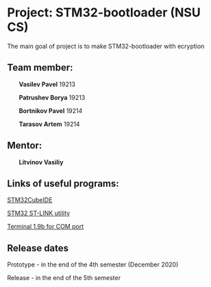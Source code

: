 # Project: STM32-bootloader (NSU CS)
The main goal of project is to make STM32-bootloader with ecryption

## Team member:
&nbsp;&nbsp;&nbsp;&nbsp;&nbsp;&nbsp; **Vasilev Pavel** 19213<br/>

&nbsp;&nbsp;&nbsp;&nbsp;&nbsp;&nbsp; **Patrushev Borya** 19213<br/>

&nbsp;&nbsp;&nbsp;&nbsp;&nbsp;&nbsp; **Bortnikov Pavel** 19214<br/>

&nbsp;&nbsp;&nbsp;&nbsp;&nbsp;&nbsp; **Tarasov Artem** 19214<br/>

## Mentor:

&nbsp;&nbsp;&nbsp;&nbsp;&nbsp;&nbsp; **Litvinov Vasiliy**<br/>

## Links of useful programs:

[STM32CubeIDE](https://www.st.com/en/development-tools/stm32cubeide.html)

[STM32 ST-LINK utility](https://www.st.com/en/development-tools/stsw-link004.html)

[Terminal 1.9b for COM port](https://micro-pi.ru/wp-content/uploads/2016/10/Terminal1_9_b.zip)

## Release dates
Prototype - in the end of the 4th semester (December 2020)

Release - in the end of the 5th semester
